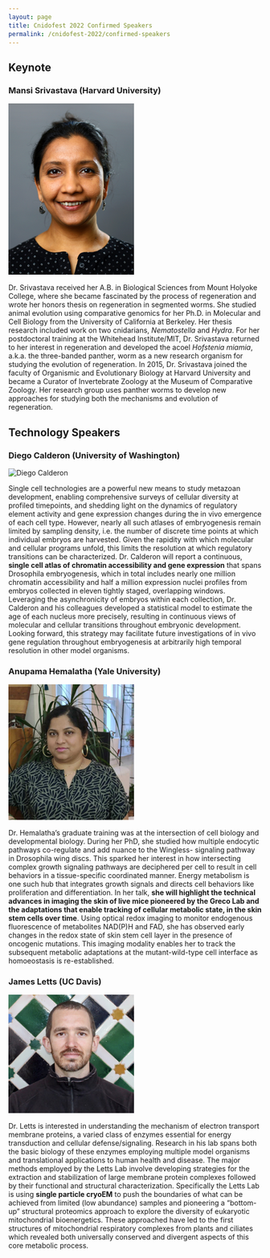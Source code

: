 ```yaml
---
layout: page
title: Cnidofest 2022 Confirmed Speakers
permalink: /cnidofest-2022/confirmed-speakers
---
```


## Keynote 

### Mansi Srivastava (Harvard University)

<img src="/assets/images/Mansi-Srivastava.jpg" alt="Mansi Strivastava" width=250/>

Dr. Srivastava received her A.B. in Biological Sciences from Mount Holyoke College, where she became fascinated by the process of regeneration and wrote her honors thesis on regeneration in segmented worms. She studied animal evolution using comparative genomics for her Ph.D. in Molecular and Cell Biology from the University of California at Berkeley. Her thesis research included work on two cnidarians, _Nematostella_ and _Hydra_. For her postdoctoral training at the Whitehead Institute/MIT, Dr. Srivastava returned to her interest in regeneration and developed the acoel _Hofstenia miamia_, a.k.a. the three-banded panther, worm as a new research organism for studying the evolution of regeneration. In 2015, Dr. Srivastava joined the faculty of Organismic and Evolutionary Biology at Harvard University and became a Curator of Invertebrate Zoology at the Museum of Comparative Zoology. Her research group uses panther worms to develop new approaches for studying both the mechanisms and evolution of regeneration.

## Technology Speakers

### Diego Calderon (University of Washington)

<img src="/assets/images/Diego-Calderon.jpg" alt="Diego Calderon" width=250/>

Single cell technologies are a powerful new means to study metazoan development, enabling comprehensive surveys of cellular diversity at profiled timepoints, and shedding light on the dynamics of regulatory element activity and gene expression changes during the in vivo emergence of each cell type. However, nearly all such atlases of embryogenesis remain limited by sampling density, i.e. the number of discrete time points at which individual embryos are harvested. Given the rapidity with which molecular and cellular programs unfold, this limits the resolution at which regulatory transitions can be characterized. Dr. Calderon will report a continuous, **single cell atlas of chromatin accessibility and gene expression** that spans Drosophila embryogenesis, which in total includes nearly one million chromatin accessibility and half a million expression nuclei profiles from embryos collected in eleven tightly staged, overlapping windows. Leveraging the asynchronicity of embryos within each collection, Dr. Calderon and his colleagues developed a statistical model to estimate the age of each nucleus more precisely, resulting in continuous views of molecular and cellular transitions throughout embryonic development. Looking forward, this strategy may facilitate future investigations of in vivo gene regulation throughout embryogenesis at arbitrarily high temporal resolution in other model organisms.

### Anupama Hemalatha (Yale University)

<img src="/assets/images/Anupama-Hemalatha.jpg" alt="Anapuma Hemalatha" width=250/>

Dr. Hemalatha’s graduate training was at the intersection of cell biology and developmental biology. During her PhD, she studied how multiple endocytic pathways co-regulate and add nuance to the Wingless- signaling pathway in Drosophila wing discs.  This sparked her interest in how intersecting complex growth signaling pathways are deciphered per cell to result in cell behaviors in a tissue-specific coordinated manner. Energy metabolism is one such hub that integrates growth signals and directs cell behaviors like proliferation and differentiation.  In her talk, **she will highlight the technical advances in imaging the skin of live mice pioneered by the Greco Lab and the adaptations that enable tracking of cellular metabolic state, in the skin stem cells over time**. Using optical redox imaging to monitor endogenous fluorescence of metabolites NAD(P)H and FAD, she has observed early changes in the redox state of skin stem cell layer in the presence of oncogenic mutations. This imaging modality enables her to track the subsequent metabolic adaptations at the mutant-wild-type cell interface as homoeostasis is re-established.


### James Letts (UC Davis)

<img src="/assets/images/James-Letts.jpg" alt="James Letts" width=250/>


Dr. Letts is interested in understanding the mechanism of electron transport membrane proteins, a varied class of enzymes essential for energy transduction and cellular defense/signaling. Research in his lab spans both the basic biology of these enzymes employing multiple model organisms and translational applications to human health and disease. The major methods employed by the Letts Lab involve developing strategies for the extraction and stabilization of large membrane protein complexes followed by their functional and structural characterization. Specifically the Letts Lab is using **single particle cryoEM** to push the boundaries of what can be achieved from limited (low abundance) samples and pioneering a “bottom-up” structural proteomics approach to explore the diversity of eukaryotic mitochondrial bioenergetics. These approached have led to the first structures of mitochondrial respiratory complexes from plants and ciliates which revealed both universally conserved and divergent aspects of this core metabolic process.